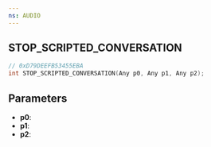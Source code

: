 ```yaml
---
ns: AUDIO
---
```

## STOP_SCRIPTED_CONVERSATION

```c
// 0xD79DEEFB53455EBA
int STOP_SCRIPTED_CONVERSATION(Any p0, Any p1, Any p2);
```

## Parameters
* **p0**:
* **p1**:
* **p2**:
